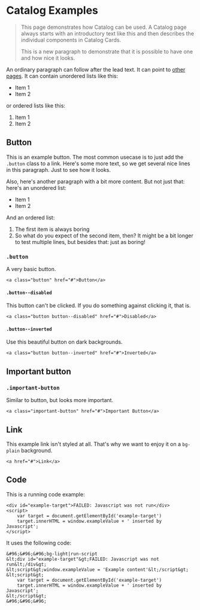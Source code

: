# Catalog Examples

> This page demonstrates how Catalog can be used. A Catalog page always starts with an introductory text like this and then describes the individual components in Catalog Cards.
>
> This is a new paragraph to demonstrate that it is possible to have one and how nice it looks.

An ordinary paragraph can follow after the lead text. It can point to [other pages](#/). It can contain unordered lists like this:

- Item 1
- Item 2

or ordered lists like this:

1. Item 1
2. Item 2

## Button

This is an example button. The most common usecase is to just add the `.button` class to a link. Here's some more text, so we get several nice lines in this paragraph. Just to see how it looks.

Also, here's another paragraph with a bit more content. But not just that: here's an unordered list:

- Item 1
- Item 2

And an ordered list:

1. The first item is always boring
2. So what do you expect of the second item, then? It might be a bit longer to test multiple lines, but besides that: just as boring!

### `.button`

A very basic button.

```
<a class="button" href="#">Button</a>
```

#### `.button--disabled`

This button can't be clicked. If you do something against clicking it, that is.

```
<a class="button button--disabled" href="#">Disabled</a>
```

#### `.button--inverted`

Use this beautiful button on dark backgrounds.

```bg-dark-pattern
<a class="button button--inverted" href="#">Inverted</a>
```

## Important button

### `.important-button`

Similar to button, but looks more important.

```
<a class="important-button" href="#">Important Button</a>
```


## Link

This example link isn't styled at all. That's why we want to enjoy it on a `bg-plain` background.

```bg-plain
<a href="#">Link</a>
```


## Code

This is a running code example:

```bg-light|run-script
<div id="example-target">FAILED: Javascript was not run</div>
<script>
    var target = document.getElementById('example-target')
    target.innerHTML = window.exampleValue + ' inserted by Javascript';
</script>
```

It uses the following code:

```specimen-code
&#96;&#96;&#96;bg-light|run-script
&lt;div id="example-target"&gt;FAILED: Javascript was not run&lt;/div&gt;
&lt;script&gt;window.exampleValue = 'Example content'&lt;/script&gt;
&lt;script&gt;
    var target = document.getElementById('example-target')
    target.innerHTML = window.exampleValue + ' inserted by Javascript';
&lt;/script&gt;
&#96;&#96;&#96;
```
